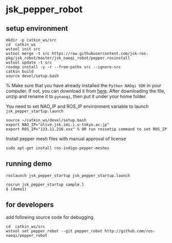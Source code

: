 jsk_pepper_robot
================

setup environment
-----------------
```
mkdir -p catkin_ws/src
cd  catkin_ws
wstool init src
wstool merge -t src https://raw.githubusercontent.com/jsk-ros-pkg/jsk_robot/master/jsk_naoqi_robot/pepper.rosinstall
wstool update -t src
rosdep install -y -r --from-paths src --ignore-src
catkin build
source devel/setup.bash
```
% Make sure that you have already installed the ``Python NAOqi SDK`` in your computer. If not, you can download it from [here](https://community.aldebaran.com/en/resources/software). After downloading the file, unzip and rename it to ``pynaoqi``, then put it under your home folder.
 
You need to set NAO_IP and ROS_IP environment variable to launch `jsk_pepper_startup.launch`
```
source ~/catkin_ws/devel/setup.bash
export NAO_IP="olive.jsk.imi.i.u-tokyo.ac.jp"
export ROS_IP="133.11.216.xxx" % OR run rossetip command to set ROS_IP
```

Install pepper mesh files with manual approval of license
```
sudo apt-get install ros-indigo-pepper-meshes
```

running demo
------------
```
roslaunch jsk_pepper_startup jsk_pepper_startup.launch
```
```
rosrun jsk_pepper_startup sample.l
$ (demo1)
```

for developers
--------------
add following source code for debugging.
```
cd  catkin_ws/src
wstool set pepper_robot --git pepper_robot http://github.com/ros-naoqi/pepper_robot
```

